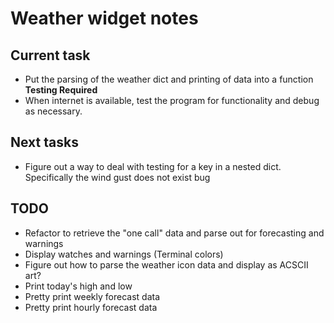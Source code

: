 # Weather widget notes

## Current task
* Put the parsing of the weather dict and printing of data into a function **Testing Required**
* When internet is available, test the program for functionality and debug as necessary.

## Next tasks
* Figure out a way to deal with testing for a key in a nested dict. Specifically the wind gust does not exist bug

## TODO
* Refactor to retrieve the "one call" data and parse out for forecasting and warnings
* Display watches and warnings (Terminal colors)
* Figure out how to parse the weather icon data and display as ACSCII art?
* Print today's high and low
* Pretty print weekly forecast data
* Pretty print hourly forecast data
